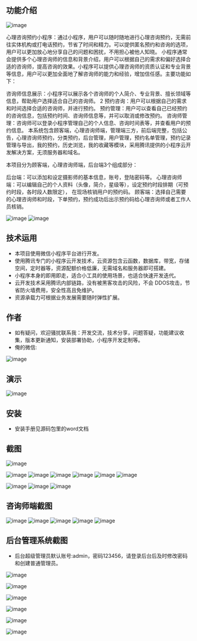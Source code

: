 ## 功能介绍 
![image](https://github.com/answer19981/WeHeart/assets/89947064/48297a66-3de0-4740-b5ec-0ed221b69aae)

 心理咨询预约小程序：通过小程序，用户可以随时随地进行心理咨询预约，无需前往实体机构或打电话预约，节省了时间和精力。可以提供匿名预约和咨询的选项，用户可以更加放心地分享自己的问题和困扰，不用担心被他人知晓。 小程序通常会提供多个心理咨询师的信息和背景介绍，用户可以根据自己的需求和偏好选择合适的咨询师，提高咨询的效果。小程序可以提供心理咨询师的资质认证和专业背景等信息，用户可以更加全面地了解咨询师的能力和经验，增加信任感。主要功能如下：

咨询师信息展示：小程序可以展示各个咨询师的个人简介、专业背景、擅长领域等信息，帮助用户选择适合自己的咨询师。 2 预约咨询：用户可以根据自己的需求和时间选择合适的咨询师，并进行预约。
预约管理：用户可以查看自己已经预约的咨询信息，包括预约时间、咨询师信息等，并可以取消或修改预约。
咨询师管理：咨询师可以登录小程序管理自己的个人信息、咨询时间表等，并查看用户的预约信息。
本系统包含顾客端，心理咨询师端，管理端三方，前后端完整，包括公告，心理咨询师预约，分类预约，后台管理，用户管理，预约名单管理，预约记录管理与导出，我的预约，历史浏览，我的收藏等模块，采用腾讯提供的小程序云开发解决方案，无须服务器和域名。

本项目分为顾客端，心理咨询师端，后台端3个组成部分：

后台端：可以添加和设定摄影师的基本信息，账号，登陆密码等。
心理咨询师端：可以编辑自己的个人资料（头像，简介，星级等），设定预约时段排期（可预约时段，各时段人数限定）， 在现场核销用户的预约码。
顾客端：选择自己需要的心理咨询师和时段，下单预约，预约成功后出示预约码给心理咨询师或者工作人员核销。

![image](https://github.com/answer19981/WeHeart/assets/89947064/09a1f156-613c-47a6-8382-22ac41083c01)
![image](https://github.com/answer19981/WeHeart/assets/89947064/c2752976-110c-48fb-ba1e-03e58d0d9631)


## 技术运用
- 本项目使用微信小程序平台进行开发。
- 使用腾讯专门的小程序云开发技术，云资源包含云函数，数据库，带宽，存储空间，定时器等，资源配额价格低廉，无需域名和服务器即可搭建。
- 小程序本身的即用即走，适合小工具的使用场景，也适合快速开发迭代。
- 云开发技术采用腾讯内部链路，没有被黑客攻击的风险，不会 DDOS攻击，节省防火墙费用，安全性高且免维护。
- 资源承载力可根据业务发展需要随时弹性扩展。  



## 作者
- 如有疑问，欢迎骚扰联系我：开发交流，技术分享，问题答疑，功能建议收集，版本更新通知，安装部署协助，小程序开发定制等。
- 俺的微信: 
 
![image](https://github.com/answer19981/WeHeart/assets/89947064/db9f3250-7e00-45eb-b420-2f3c81087aa6)



## 演示 
 ![image](https://github.com/answer19981/WeHeart/assets/89947064/72dba760-6593-4d28-8f87-7ad828322937)


## 安装

- 安装手册见源码包里的word文档 



## 截图
![image](https://github.com/answer19981/WeHeart/assets/89947064/87fd2bff-57bf-4f44-9d9b-ccb3cd05ad01)

![image](https://github.com/answer19981/WeHeart/assets/89947064/fbfc6f78-c14f-42e5-8369-1459179ae01a)
![image](https://github.com/answer19981/WeHeart/assets/89947064/ffa705e4-8223-4333-bd4e-bd4a0792befd)
![image](https://github.com/answer19981/WeHeart/assets/89947064/aa9761c4-daf4-40c3-afae-82341cd744f0)
![image](https://github.com/answer19981/WeHeart/assets/89947064/e52c4332-7c77-4601-9acf-8aeacc7f436d)
![image](https://github.com/answer19981/WeHeart/assets/89947064/ee2e0699-e719-4ffe-8e33-b355e77d9e3f)
![image](https://github.com/answer19981/WeHeart/assets/89947064/d2fdb4a3-b3b7-4fec-8780-5d78d0fb9a0e)

![image](https://github.com/answer19981/WeHeart/assets/89947064/4172399b-e2ed-4959-b02c-9cd786fd8bd8)
![image](https://github.com/answer19981/WeHeart/assets/89947064/1168aff7-8a14-43df-be0d-cc3983903198)
![image](https://github.com/answer19981/WeHeart/assets/89947064/a86e1f7c-7605-43d3-8460-14d5ec0e9053)

## 咨询师端截图
![image](https://github.com/answer19981/WeHeart/assets/89947064/ea68bd00-8d2e-4747-8d2e-732a4eec402f)
![image](https://github.com/answer19981/WeHeart/assets/89947064/0f0f0356-db83-4708-a243-4802f1d5f26c)
![image](https://github.com/answer19981/WeHeart/assets/89947064/33c70c62-49f2-48e1-998f-ebf2c49f5c70)
![image](https://github.com/answer19981/WeHeart/assets/89947064/5ab67331-28ed-4523-891b-8c052b25f880)
![image](https://github.com/answer19981/WeHeart/assets/89947064/8db18ee2-6472-427e-85f2-6c199399bc6c)




 

## 后台管理系统截图 
- 后台超级管理员默认账号:admin，密码123456，请登录后台后及时修改密码和创建普通管理员。

![image](https://github.com/answer19981/WeHeart/assets/89947064/8f5e8583-1298-4204-9153-eae661cfb41f)

![image](https://github.com/answer19981/WeHeart/assets/89947064/e53f0a11-3867-4d78-be47-b0a1d68ca33b)

![image](https://github.com/answer19981/WeHeart/assets/89947064/6794c9fe-16b3-4d89-af0a-4aed567ce960)

![image](https://github.com/answer19981/WeHeart/assets/89947064/25d5ba20-fd22-4a73-9e8a-3496b39b3cc5)

![image](https://github.com/answer19981/WeHeart/assets/89947064/be3a89fa-ba85-402f-b532-1929669d54e3)

![image](https://github.com/answer19981/WeHeart/assets/89947064/e0977a79-3019-4dba-a7c0-21fb53e51b3c)














